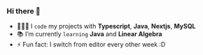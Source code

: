 ### Hi there 👋

- 👨🏻‍💻 I `code` my projects with **Typescript**, **Java**, **Nextjs**, **MySQL**
- 📚 I’m currently `learning` **Java** and **Linear Algebra**
- ⚡ Fun fact: I switch from editor every other week :D

<!--
**kingdennis-crypto/kingdennis-crypto** is a ✨ _special_ ✨ repository because its `README.md` (this file) appears on your GitHub profile.

Here are some ideas to get you started:

- 🔭 I’m currently working on ...
- 🌱 I’m currently learning ...
- 👯 I’m looking to collaborate on ...
- 🤔 I’m looking for help with ...
- 💬 Ask me about ...
- 📫 How to reach me: ...
- 😄 Pronouns: ...
- ⚡ Fun fact: ...
-->

